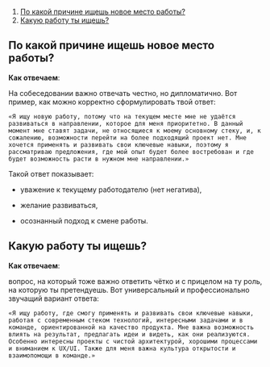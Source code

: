 1. [По какой причине ищешь новое место работы?](#newPosition)
2. [Какую работу ты ищешь?](#whatPosition)

## <a id="newPosition">По какой причине ищешь новое место работы?</a>

**Как отвечаем**:

На собеседовании важно отвечать честно, но дипломатично. Вот пример, как можно корректно сформулировать твой ответ:

```
«Я ищу новую работу, потому что на текущем месте мне не удаётся развиваться в направлении, которое для меня приоритетно. В данный момент мне ставят задачи, не относящиеся к моему основному стеку, и, к сожалению, возможности перейти на более подходящий проект нет. Мне хочется применять и развивать свои ключевые навыки, поэтому я рассматриваю предложения, где мой опыт будет более востребован и где будет возможность расти в нужном мне направлении.»
```

Такой ответ показывает:

- уважение к текущему работодателю (нет негатива),

- желание развиваться,

- осознанный подход к смене работы.

## <a id="whatPosition">Какую работу ты ищешь?</a>

**Как отвечаем**:

вопрос, на который тоже важно ответить чётко и с прицелом на ту роль, на которую ты претендуешь. Вот универсальный и профессионально звучащий вариант ответа:

```
«Я ищу работу, где смогу применять и развивать свои ключевые навыки, работая с современным стеком технологий, интересными задачами и в команде, ориентированной на качество продукта. Мне важна возможность влиять на результат, предлагать идеи и видеть, как они реализуются. Особенно интересны проекты с чистой архитектурой, хорошими процессами и вниманием к UX/UI. Также для меня важна культура открытости и взаимопомощи в команде.»

```
